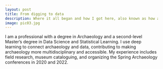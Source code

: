 ```yaml
---
layout: post
title: From digging to data
description: Where it all began and how I got here, also known as how an archaeologist stepped into data science.
image: pic03.jpg
---
```


I am a professional with a degree in Archaeology and a second-level Master’s degree in Data Science and Statistical Learning. I use deep learning to connect archaeology and data, contributing to making archaeology more multidisciplinary and accessible. My experience includes field research, museum cataloguing, and organizing the Spring Archaeology conferences in 2020 and 2022.
